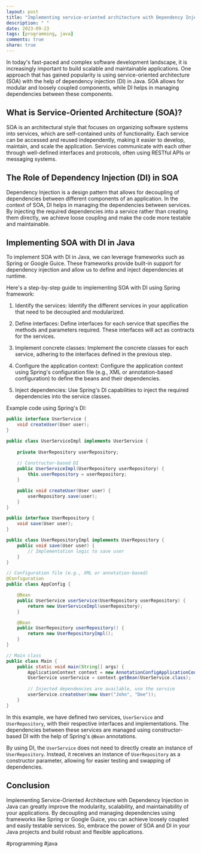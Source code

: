 ```yaml
---
layout: post
title: "Implementing service-oriented architecture with Dependency Injection in Java."
description: " "
date: 2023-09-23
tags: [programming, java]
comments: true
share: true
---
```


In today's fast-paced and complex software development landscape, it is increasingly important to build scalable and maintainable applications. One approach that has gained popularity is using service-oriented architecture (SOA) with the help of dependency injection (DI) in Java. SOA allows for modular and loosely coupled components, while DI helps in managing dependencies between these components.

## What is Service-Oriented Architecture (SOA)?

SOA is an architectural style that focuses on organizing software systems into services, which are self-contained units of functionality. Each service can be accessed and reused independently, making it easier to develop, maintain, and scale the application. Services communicate with each other through well-defined interfaces and protocols, often using RESTful APIs or messaging systems.

## The Role of Dependency Injection (DI) in SOA

Dependency Injection is a design pattern that allows for decoupling of dependencies between different components of an application. In the context of SOA, DI helps in managing the dependencies between services. By injecting the required dependencies into a service rather than creating them directly, we achieve loose coupling and make the code more testable and maintainable.

## Implementing SOA with DI in Java

To implement SOA with DI in Java, we can leverage frameworks such as Spring or Google Guice. These frameworks provide built-in support for dependency injection and allow us to define and inject dependencies at runtime.

Here's a step-by-step guide to implementing SOA with DI using Spring framework:

1. Identify the services: Identify the different services in your application that need to be decoupled and modularized.

2. Define interfaces: Define interfaces for each service that specifies the methods and parameters required. These interfaces will act as contracts for the services.

3. Implement concrete classes: Implement the concrete classes for each service, adhering to the interfaces defined in the previous step.

4. Configure the application context: Configure the application context using Spring's configuration file (e.g., XML or annotation-based configuration) to define the beans and their dependencies.

5. Inject dependencies: Use Spring's DI capabilities to inject the required dependencies into the service classes.

Example code using Spring's DI:

```java
public interface UserService {
    void createUser(User user);
}

public class UserServiceImpl implements UserService {
    
    private UserRepository userRepository;
    
    // Constructor-based DI
    public UserServiceImpl(UserRepository userRepository) {
        this.userRepository = userRepository;
    }

    public void createUser(User user) {
        userRepository.save(user);
    }
}

public interface UserRepository {
    void save(User user);
}

public class UserRepositoryImpl implements UserRepository {
    public void save(User user) {
        // Implementation logic to save user
    }
}

// Configuration file (e.g., XML or annotation-based)
@Configuration
public class AppConfig {

    @Bean
    public UserService userService(UserRepository userRepository) {
        return new UserServiceImpl(userRepository);
    }

    @Bean
    public UserRepository userRepository() {
        return new UserRepositoryImpl();
    }
}

// Main class
public class Main {
    public static void main(String[] args) {
        ApplicationContext context = new AnnotationConfigApplicationContext(AppConfig.class);
        UserService userService = context.getBean(UserService.class);
        
        // Injected dependencies are available, use the service
        userService.createUser(new User("John", "Doe"));
    }
}
```

In this example, we have defined two services, `UserService` and `UserRepository`, with their respective interfaces and implementations. The dependencies between these services are managed using constructor-based DI with the help of Spring's `@Bean` annotations.

By using DI, the `UserService` does not need to directly create an instance of `UserRepository`. Instead, it receives an instance of `UserRepository` as a constructor parameter, allowing for easier testing and swapping of dependencies.

## Conclusion

Implementing Service-Oriented Architecture with Dependency Injection in Java can greatly improve the modularity, scalability, and maintainability of your applications. By decoupling and managing dependencies using frameworks like Spring or Google Guice, you can achieve loosely coupled and easily testable services. So, embrace the power of SOA and DI in your Java projects and build robust and flexible applications.

#programming #java